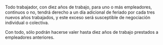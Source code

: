 Todo trabajador, con diez años de trabajo, para uno o más empleadores, continuos o no, tendrá derecho a un día adicional de feriado por cada tres nuevos años trabajados, y este exceso será susceptible de negociación individual o colectiva.

Con todo, sólo podrán hacerse valer hasta diez años de trabajo prestados a empleadores anteriores.